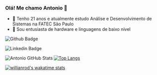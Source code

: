 ### Olá! Me chamo Antonio 👋

<!--
**AntonioViniciusSBarreto/AntonioViniciusSBarreto** is a ✨ _special_ ✨ repository because its `README.md` (this file) appears on your GitHub profile.

Here are some ideas to get you started:

- 🔭 Atualmente estudo Análise e Desenvolvimento de Sistemas na FATEC São Paulo
- 🌱 I’m currently learning ...
- 👯 I’m looking to collaborate on ...
- 🤔 I’m looking for help with ...
- 💬 ..
- 📫 How to reach me: ...
- 😄 Pronouns: ...
- ⚡ Fun fact: ...
-->
- 🔭 Tenho 21 anos e atualmente estudo Análise e Desenvolvimento de Sistemas na FATEC São Paulo
- 💬 Sou entusiasta de hardware e linguagens de baixo nível

![Github Badge](https://img.shields.io/badge/-Github-000?style=flat-square&logo=Github&logoColor=white&link=https://github.com/AntonioViniciusSBarreto)

![Linkedin Badge](https://img.shields.io/badge/LinkedIn-0077B5?style=for-the-badge&logo=linkedin&logoColor=white&link=https://www.linkedin.com/in/antonio-soriani-6aa5a4217)

<img align="left" alt="Antonio GitHub Stats" src="https://github-readme-stats.vercel.app/api?username=AntonioViniciusSBarreto&show_icons=true&hide_border=true&theme=dracula&count_private=true">

[![Top Langs](https://github-readme-stats.vercel.app/api/top-langs/?username=AntonioViniciusSBarreto&theme=dracula&hide_border=true)](https://github.com/anuraghazra/github-readme-stats)

[![willianrod's wakatime stats](https://github-readme-stats.vercel.app/api/wakatime?username=AntonioVinicius&theme=dracula&hide_border=true)](https://github.com/anuraghazra/github-readme-stats)

